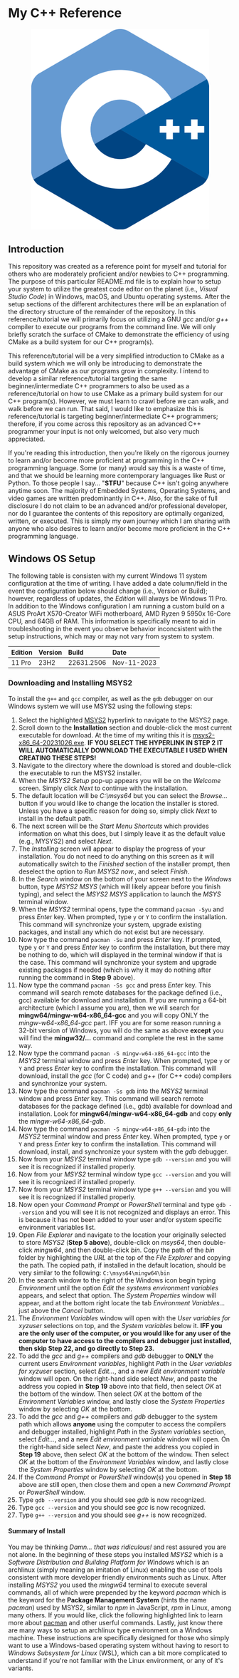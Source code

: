 # My C++ Reference

<p align="center"><img src=data/images/cpp-logo-1.png width="400" /></p>

## Introduction

This repository was created as a reference point for myself and tutorial for others who are moderately proficient and/or newbies to C++ programming. The purpose of this particular README.md file is to explain how to setup your system to utilize the greatest code editor on the planet (i.e., *Visual Studio Code*) in Windows, macOS, and Ubuntu operating systems. After the setup sections of the different architectures there will be an explanation of the directory structure of the remainder of the repository. In this reference/tutorial we will primarily focus on utilizing a GNU *gcc* and/or *g++* compiler to execute our programs from the command line. We will only briefly scratch the surface of CMake to demonstrate the efficiency of using CMake as a build system for our C++ program(s).

This reference/tutorial will be a very simplified introduction to CMake as a build system which we will only be introducing to demonstrate the advantage of CMake as our programs grow in complexity. I intend to develop a similar reference/tutorial targeting the same beginner/intermediate C++ programmers to also be used as a reference/tutorial on how to use CMake as a primary build system for our C++ program(s). However, we must learn to crawl before we can walk, and walk before we can run. That said, I would like to emphasize this is reference/tutorial is targeting beginner/intermediate C++ programmers; therefore, if you come across this repository as an advanced C++ programmer your input is not only welcomed, but also very much appreciated.

If you're reading this introduction, then you're likely on the rigorous journey to learn and/or become more proficient at programming in the C++ programming language. Some (or many) would say this is a waste of time, and that we should be learning more contemporary languages like Rust or Python. To those people I say... "**STFU**" because C++ isn't going anywhere anytime soon. The majority of Embedded Systems, Operating Systems, and video games are written predominantly in C++. Also, for the sake of full disclosure I do not claim to be an advanced and/or professional developer, nor do I guarantee the contents of this repository are optimally organized, written, or executed. This is simply my own journey which I am sharing with anyone who also desires to learn and/or become more proficient in the C++ programming language.

## Windows OS Setup

The following table is consisten with my current Windows 11 system configuration at the time of writing. I have added a date column/field in the event the configuration below should change (i.e., Version or Build); however, regardless of updates, the *Edition* will always be Windows 11 Pro. In addition to the Windows configuration I am running a custom build on a ASUS ProArt X570-Creator WiFi motherboard, AMD Ryzen 9 5950x 16-Core CPU, and 64GB of RAM. This information is specifically meant to aid in troubleshooting in the event you observe behavior inconcsistent with the setup instructions, which may or may not vary from system to system.

| Edition | Version | Build | Date |
| :-- | :-- | :-- | :-- |
| 11 Pro | 23H2 | 22631.2506 | Nov-11-2023 |

### Downloading and Installing MSYS2

To install the `g++` and `gcc` compiler, as well as the `gdb` debugger on our Windows system we will use MSYS2 using the following steps:

1. Select the highlighted [MSYS2](https://www.msys2.org/) hyperlink to navigate to the MSYS2 page.
2. Scroll down to the **Installation** section and double-click the most current executable for download. At the time of my writing this it is [msys2-x86_64-20231026.exe](https://github.com/msys2/msys2-installer/releases/download/2023-10-26/msys2-x86_64-20231026.exe). **IF YOU SELECT THE HYPERLINK IN STEP 2 IT WILL AUTOMATICALLY DOWNLOAD THE EXECUTABLE I USED WHEN CREATING THESE STEPS!**
3. Navigate to the directory where the download is stored and double-click the executable to run the MSYS2 installer.
4. When the *MSYS2 Setup* pop-up appears you will be on the *Welcome* screen. Simply click *Next* to continue with the installation.
5. The default location will be *C:\msys64* but you can select the *Browse...* button if you would like to change the location the installer is stored. Unless you have a specific reason for doing so, simply click *Next* to install in the default path.
6. The next screen will be the *Start Menu Shortcuts* which provides information on what this does, but I simply leave it as the default value (e.g., MYSYS2) and select *Next*.
7. The *Installing* screen will appear to display the progress of your installation. You do not need to do anything on this screen as it will automatically switch to the *Finished* section of the installer prompt, then deselect the option to *Run MSYS2 now.*, and select *Finish*.
8. In the *Search* window on the bottom of your screen next to the *Windows* button, type *MSYS2 MSYS* (which will likely appear before you finish typing), and select the *MSYS2 MSYS* application to launch the *MSYS* terminal window.
9. When the *MSYS2* terminal opens, type the command `pacman -Syu` and press *Enter* key. When prompted, type `y` or `Y` to confirm the installation. This command will synchronize your system, upgrade existing packages, and install any which do not exist but are necessary.
10. Now type the command `pacman -Su` and press *Enter* key. If prompted, type `y` or `Y` and press *Enter* key to confirm the installation, but there may be nothing to do, which will displayed in the terminal window if that is the case. This command will synchronize your system and upgrade existing packages if needed (which is why it may do nothing after running the command in **Step 9** above).
11. Now type the command `pacman -Ss gcc` and press *Enter* key. This command will search remote databases for the package defined (i.e., gcc) available for download and installation. If you are running a 64-bit architecture (which I assume you are), then we will search for **mingw64/mingw-w64-x86_64-gcc** and you will copy ONLY the *mingw-w64-x86_64-gcc* part. IFF you are for some reason running a 32-bit version of Windows, you will do the same as above **except** you will find the **mingw32/...** command and complete the rest in the same way.
12. Now type the command `pacman -S mingw-w64-x86_64-gcc` into the *MSYS2* terminal window and press *Enter* key. When prompted, type `y` or `Y` and press *Enter* key to confirm the installation. This command will download, install the *gcc* (for C code) and *g++* (for C++ code) compilers and synchronize your system.
13. Now type the command `pacman -Ss gdb` into the *MSYS2* terminal window and press *Enter* key. This command will search remote databases for the package defined (i.e., gdb) available for download and installation. Look for **mingw64/mingw-w64-x86_64-gdb** and copy **only** the *mingw-w64-x86_64-gdb*.
14. Now type the command `pacman -S mingw-w64-x86_64-gdb` into the *MSYS2* terminal window and press *Enter* key. When prompted, type `y` or `Y` and press *Enter* key to confirm the installation. This command will download, install, and synchronize your system with the *gdb* debugger.
15. Now from your *MSYS2* terminal window type `gdb --version` and you will see it is recognized if installed properly.
16. Now from your *MSYS2* terminal window type `gcc --version` and you will see it is recognized if installed properly.
17. Now from your *MSYS2* terminal window type `g++ --version` and you will see it is recognized if installed properly.
18. Now open your *Command Prompt* or *PowerShell* terminal and type `gdb --version` and you will see it is not recognized and displays an error. This is because it has not been added to your user and/or system specific environment variables list.
19. Open *File Explorer* and navigate to the location your originally selected to store *MSYS2* (**Step 5 above**), double-click on *msys64*, then double-click *mingw64*, and then double-click *bin*. Copy the path of the *bin* folder by highlighting the *URL* at the top of the *File Explorer* and copying the path. The copied path, if installed in the default location, should be very similar to the following: `C:\msys64\mingw64\bin`
20. In the search window to the right of the Windows icon begin typing *Environment* until the option *Edit the systems environment variables* appears, and select that option. The *System Properties* window will appear, and at the bottom right locate the tab *Environment Variables...* just above the *Cancel* button.
21. The *Environment Variables* window will open with the *User variables for xyzuser* selections on top, and the *System variables* below it. **IFF you are the only user of the computer, or you would like for any user of the computer to have access to the compilers and debugger just installed, then skip Step 22, and go directly to Step 23.**
22. To add the *gcc* and *g++* compilers and *gdb* debugger to **ONLY** the current users *Environment variables*, highlight *Path* in the *User variables for xyzuser* section, select *Edit...*, and a new *Edit environment variable* window will open. On the right-hand side select *New*, and paste the address you copied in **Step 19** above into that field, then select *OK* at the bottom of the window. Then select *OK* at the bottom of the *Environment Variables* window, and lastly close the *System Properties* window by selecting *OK* at the bottom.
23. To add the *gcc* and *g++* compilers and *gdb* debugger to the system path which allows **anyone** using the computer to access the compilers and debugger installed, highlight *Path* in the *System variables* section, select *Edit...*, and a new *Edit environment variable* window will open. On the right-hand side select *New*, and paste the address you copied in **Step 19** above, then select *OK* at the bottom of the window. Then select *OK* at the bottom of the *Environment Variables* window, and lastly close the *System Properties* window by selecting *OK* at the bottom.
24. If the *Command Prompt* or *PowerShell* window(s) you opened in **Step 18** above are still open, then close them and open a new *Command Prompt* or *PowerShell* window.
25. Type `gdb --version` and you should see *gdb* is now recognized.
26. Type `gcc --version` and you should see *gcc* is now recognized.
27. Type `g++ --version` and you should see *g++* is now recognized.

#### Summary of Install

You may be thinking *Damn... that was ridiculous!* and rest assured you are not alone. In the beginning of these steps you installed *MSYS2* which is a *Software Distribution and Building Platform for Windows* which is an archlinux (simply meaning an imitation of Linux) enabling the use of tools consistent with more developer friendly environments such as Linux. After installing *MSYS2* you used the *mingw64* terminal to execute several commands, all of which were prepended by the keyword *pacman* which is the keyword for the **Package Management System** (hints the name *pacman*) used by MSYS2, similar to *npm* in JavaScript, *rpm* in Linux, among many others. If you would like, click the following highlighted link to learn more about [pacman](https://wiki.archlinux.org/title/pacman) and other userful commands. Lastly, just know there are many ways to setup an archlinux type environment on a Windows machine. These instructions are specifically designed for those who simply want to use a Windows-based operating system without having to resort to *Windows Subsystem for Linux* (WSL), which can a bit more complicated to understand if you're not familiar with the Linux environment, or any of it's variants.

